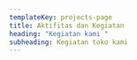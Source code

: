 ```yaml
---
templateKey: projects-page
title: Aktifitas dan Kegiatan
heading: "Kegiatan kami "
subheading: Kegiatan toko kami
---
```

